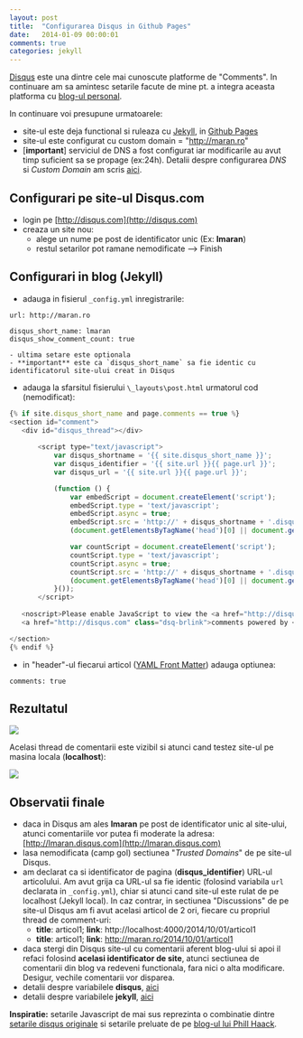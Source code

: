 ```yaml
---
layout: post
title:  "Configurarea Disqus in Github Pages"
date:   2014-01-09 00:00:01
comments: true
categories: jekyll
---
```


[Disqus](http://disqus.com/) este una dintre cele mai cunoscute platforme de "Comments". In continuare am sa amintesc setarile facute de mine pt. a integra aceasta platforma cu [blog-ul personal](http://maran.ro).

In continuare voi presupune urmatoarele:

- site-ul este deja functional si ruleaza cu [Jekyll](http://jekyllrb.com/), in [Github Pages](http://pages.github.com/)
- site-ul este configurat cu custom domain = "http://maran.ro"
- [**important**] serviciul de DNS a fost configurat iar modificarile au avut timp suficient sa se propage (ex:24h). Detalii despre configurarea *DNS* si *Custom Domain*  am scris [aici](http://maran.ro/2014/01/08/custom-domain-in-github-pages/).

## Configurari pe site-ul Disqus.com ##

- login pe [http://disqus.com](http://disqus.com)
- creaza un site nou:
	- alege un nume pe post de identificator unic (Ex: **lmaran**)
	- restul setarilor pot ramane nemodificate --> Finish

## Configurari in blog (Jekyll) ##

- adauga in fisierul `_config.yml` inregistrarile:

 ```
 url: http://maran.ro

 disqus_short_name: lmaran
 disqus_show_comment_count: true
 ```
	- ultima setare este optionala
	- **important** este ca `disqus_short_name` sa fie identic cu identificatorul site-ului creat in Disqus
- adauga la sfarsitul fisierului `\_layouts\post.html` urmatorul cod (nemodificat):

 ```javascript
 {% if site.disqus_short_name and page.comments == true %}
 <section id="comment">
	<div id="disqus_thread"></div>
			
    	<script type="text/javascript">
        	var disqus_shortname = '{{ site.disqus_short_name }}';
	        var disqus_identifier = '{{ site.url }}{{ page.url }}';
	        var disqus_url = '{{ site.url }}{{ page.url }}';

		    (function () { 
	            var embedScript = document.createElement('script');
	            embedScript.type = 'text/javascript';
	            embedScript.async = true;
	            embedScript.src = 'http://' + disqus_shortname + '.disqus.com/embed.js';
	            (document.getElementsByTagName('head')[0] || document.getElementsByTagName('body')[0]).appendChild(embedScript);

		        var countScript = document.createElement('script');
		        countScript.type = 'text/javascript';
		        countScript.async = true;
		        countScript.src = 'http://' + disqus_shortname + '.disqus.com/count.js';
		        (document.getElementsByTagName('head')[0] || document.getElementsByTagName('body')[0]).appendChild(countScript);
		    }());
    	</script>
    	
    <noscript>Please enable JavaScript to view the <a href="http://disqus.com/?ref_noscript">comments powered by Disqus.</a></noscript>
    <a href="http://disqus.com" class="dsq-brlink">comments powered by <span class="logo-disqus">Disqus</span></a>

 </section>
 {% endif %}
 ```
- in "header"-ul fiecarui articol ([YAML Front Matter](http://jekyllrb.com/docs/frontmatter/)) adauga optiunea:

 ```
 comments: true
 ``` 

## Rezultatul ##

![](https://dl.dropboxusercontent.com/u/43065769/blog/images/2014/disqus-demo.png)

Acelasi thread de comentarii este vizibil si atunci cand testez site-ul pe masina locala (**localhost**):

![](https://dl.dropboxusercontent.com/u/43065769/blog/images/2014/disqus-demo-localhost.png)
## Observatii finale ##

- daca in Disqus am ales **lmaran** pe post de identificator unic al site-ului, atunci comentariile vor putea fi moderate la adresa: [http://lmaran.disqus.com](http://lmaran.disqus.com)
- lasa nemodificata (camp gol) sectiunea "*Trusted Domains*" de pe site-ul Disqus.
- am declarat ca si identificator de pagina (**disqus_identifier**) URL-ul articolului.  Am avut grija ca URL-ul sa fie identic (folosind variabila `url` declarata in `_config.yml`), chiar si atunci cand site-ul este rulat de pe localhost (Jekyll local). In caz contrar, in sectiunea "Discussions" de pe site-ul Disqus am fi avut acelasi articol de 2 ori, fiecare cu propriul thread de comment-uri:
	- **title**: articol1; **link**: http://localhost:4000/2014/10/01/articol1
	- **title**: articol1; **link**: http://maran.ro/2014/10/01/articol1
- daca stergi din Disqus site-ul cu comentarii aferent blog-ului si apoi il refaci folosind **acelasi identificator de site**, atunci sectiunea de comentarii din blog va redeveni functionala, fara nici o alta modificare. Desigur, vechile comentarii vor disparea.
- detalii despre variabilele **disqus**, [aici](http://help.disqus.com/customer/portal/articles/472098-javascript-configuration-variables)
- detalii despre variabilele **jekyll**, [aici](http://jekyllrb.com/docs/variables/)

**Inspiratie:** setarile Javascript de mai sus reprezinta o combinatie dintre [setarile disqus originale](http://help.disqus.com/customer/portal/articles/472097-universal-embed-code) si setarile preluate de pe [blog-ul lui Phill Haack](https://github.com/Haacked/haacked.com).